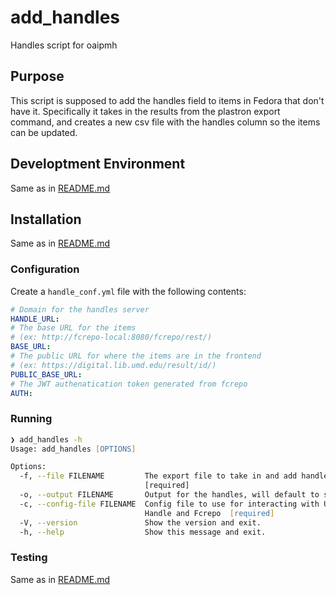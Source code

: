 # add_handles

Handles script for oaipmh

## Purpose

This script is supposed to add the handles field to items in Fedora
that don't have it. Specifically it takes in the results from the plastron
export command, and creates a new csv file with the handles column so the items
can be updated.

## Developtment Environment

Same as in [README.md]

## Installation

Same as in [README.md]

### Configuration

Create a `handle_conf.yml` file with the following contents:

```yml
# Domain for the handles server
HANDLE_URL:
# The base URL for the items
# (ex: http://fcrepo-local:8080/fcrepo/rest/)
BASE_URL:
# The public URL for where the items are in the frontend
# (ex: https://digital.lib.umd.edu/result/id/)
PUBLIC_BASE_URL:
# The JWT authenatication token generated from fcrepo
AUTH:

```

### Running

```zsh
❯ add_handles -h
Usage: add_handles [OPTIONS]

Options:
  -f, --file FILENAME         The export file to take in and add handles to.
                              [required]
  -o, --output FILENAME       Output for the handles, will default to stdout.
  -c, --config-file FILENAME  Config file to use for interacting with UMD-
                              Handle and Fcrepo  [required]
  -V, --version               Show the version and exit.
  -h, --help                  Show this message and exit.
```

### Testing

Same as in [README.md]

[README.md]: README.md

